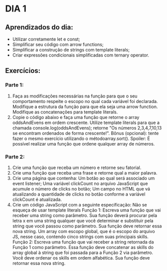 # DIA 1

## Aprendizados do dia:
* Utilizar corretamente let e const;
* Simplificar seu código com arrow functions;
* Simplificar a construção de strings com template literals;
* Criar expressões condicionais simplificadas com ternary operator.

## Exercícios:

### Parte 1:
1. Faça as modificações necessárias na função para que o seu comportamento respeite o escopo no qual cada variável foi declarada.
Modifique a estrutura da função para que ela seja uma arrow function.
Modifique as concatenações para template literals.
2. Copie o código abaixo e faça uma função que retorne o array oddsAndEvens em ordem crescente.
Utilize template literals para que a chamada console.log(oddsAndEvens); retorne "Os números 2,3,4,7,10,13 se encontram ordenados de forma crescente!".
Bônus (opcional): tente fazer o mesmo exercício utilizando o métodoarray.sort(). Spoiler: É possível realizar uma função que ordene qualquer array de números.

### Parte 2:
1. Crie uma função que receba um número e retorne seu fatorial.
2. Crie uma função que receba uma frase e retorne qual a maior palavra.
3. Crie uma página que contenha:
Um botão ao qual será associado um event listener;
Uma variável clickCount no arquivo JavaScript que acumule o número de clicks no botão;
Um campo no HTML que vá atualizando a quantidade de clicks no botão conforme a variável clickCount é atualizada.
4. Crie um código JavaScript com a seguinte especificação:
Não se esqueça de usar template literals
Função 1: Escreva uma função que vai receber uma string como parâmetro. Sua função deverá procurar pela letra x em uma string qualquer que você determinar e substituir pela string que você passou como parâmetro. Sua função deve retornar essa nova string.
Um array com escopo global, que é o escopo do arquivo JS, nesse caso, contendo cinco strings com suas principais skills.
Função 2: Escreva uma função que vai receber a string retornada da Função 1 como parâmetro. Essa função deve concatenar as skills do array global à string que foi passada para a Função 2 via parâmetro. Você deve ordenar os skills em ordem alfabética. Sua função deve retornar essa nova string.
